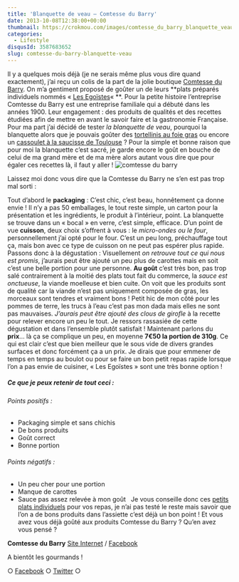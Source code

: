 ```yaml
---
title: 'Blanquette de veau – Comtesse du Barry'
date: 2013-10-08T12:38:00+00:00
thumbnail: https://crokmou.com/images/comtesse_du_barry_blanquette_veau.jpg
categories:
  - Lifestyle
disqusId: 3587683652
slug: comtesse-du-barry-blanquette-veau
---
```


Il y a quelques mois déjà (je ne serais même plus vous dire quand exactement), j’ai reçu un colis de la part de la jolie boutique [Comtesse du Barry](http://www.comtessedubarry.com/). On m’a gentiment proposé de goûter un de leurs **plats préparés individuels nommés « [Les Egoïstes](http://www.comtessedubarry.com/les-egoistes-plats-individuels.html)« **. Pour la petite histoire l’entreprise Comtesse du Barry est une entreprise familiale qui a débuté dans les années 1900\. Leur engagement : des produits de qualités et des recettes étudiées afin de mettre en avant le savoir faire et la gastronomie Française. Pour ma part j’ai décidé de tester _la blanquette de veau_, pourquoi la blanquette alors que je pouvais goûter des [tortellinis au foie gras](http://www.comtessedubarry.com/tortellini-sauce-au-foie-gras-de-canard-4.html) ou encore un [cassoulet à la saucisse de Toulouse](http://www.comtessedubarry.com/cassoulet-gimontois-a-la-saucisse-de-toulouse-grillee-3.html) ? Pour la simple et bonne raison que pour moi la blanquette c’est sacré, je garde encore le goût en bouche de celui de ma grand mère et de ma mère alors autant vous dire que pour égaler ces recettes là, il faut y aller ! ![comtesse du barry](http://www.crokmou.com/wp-content/uploads/2015/03/comtesse_du_barry_blanquette_veau-3.jpg)

Laissez moi donc vous dire que la Comtesse du Barry ne s’en est pas trop mal sorti :

Tout d’abord le **packaging** : C’est chic, c’est beau, honnêtement ça donne envie ! Il n’y a pas 50 emballages, le tout reste simple, un carton pour la présentation et les ingrédients, le produit à l’intérieur, point. La blanquette se trouve dans un « bocal » en verre, c’est simple, efficace. D’un point de vue **cuisson**, deux choix s’offrent à vous : le _micro-ondes ou le four_, personnellement j’ai opté pour le four. C’est un peu long, préchauffage tout ça, mais bon avec ce type de cuisson on ne peut pas espérer plus rapide. Passons donc à la dégustation : Visuellement _on retrouve tout ce qui nous est promis_, j’aurais peut être ajouté un peu plus de carottes mais en soit c’est une belle portion pour une personne. **Au goût** c’est très bon, pas trop salé contrairement à la moitié des plats tout fait du commerce, la _sauce est onctueuse_, la viande moelleuse et bien cuite. On voit que les produits sont de qualité car la viande n’est pas uniquement composée de gras, les morceaux sont tendres et vraiment bons ! Petit hic de mon côté pour les pommes de terre, les trucs à l’eau c’est pas mon dada mais elles ne sont pas mauvaises. _J’aurais peut être ajouté des clous de girofle_ à la recette pour relever encore un peu le tout. Je ressors rassasiée de cette dégustation et dans l’ensemble plutôt satisfait ! Maintenant parlons du **prix**… là ça se complique un peu, en moyenne **7€50 la portion de 310g**. Ce qui est clair c’est que bien meilleur que le sous vide de divers grandes surfaces et donc forcément ça a un prix. Je dirais que pour emmener de temps en temps au boulot ou pour se faire un bon petit repas rapide lorsque l’on a pas envie de cuisiner, « Les Egoïstes » sont une très bonne option !

##### Ce que je peux retenir de tout ceci :

###### Points positifs :
* Packaging simple et sans chichis
* De bons produits
* Goût correct
* Bonne portion

###### Points négatifs :
* Un peu cher pour une portion
* Manque de carottes
* Sauce pas assez relevée à mon goût   Je vous conseille donc ces [petits plats individuels](http://www.comtessedubarry.com/les-egoistes-plats-individuels.html) pour vos repas, je n’ai pas testé le reste mais savoir que l’on a de bons produits dans l’assiette c’est déjà un bon point ! Et vous avez vous déjà goûté aux produits Comtesse du Barry ? Qu’en avez vous pensé ?

**Comtesse du Barry**
[Site Internet](http://www.comtessedubarry.com/) / [Facebook](https://www.facebook.com/ComtesseduBarry)

A bientôt les gourmands !

○ [Facebook](https://www.facebook.com/crokmou.blog) ○ [Twitter](https://twitter.com/Crokmou) ○